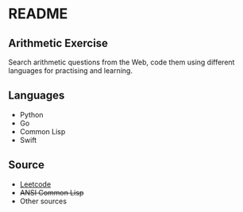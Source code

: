 # README

## Arithmetic Exercise

Search arithmetic questions from the Web, code them using different languages for practising and learning.

## Languages

+ Python
+ Go
+ Common Lisp
+ Swift

## Source

+ [Leetcode](leetcode.com)
+ ~~ANSI Common Lisp~~
+ Other sources
